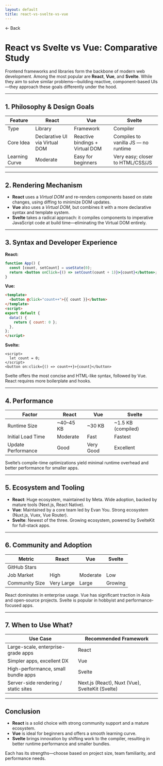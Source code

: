 ```yaml
---
layout: default
title: react-vs-svelte-vs-vue 
---
```


<a href="https://anish7600.github.io/technical-writeups" style="text-decoration: none;">← Back</a>


# React vs Svelte vs Vue: Comparative Study

Frontend frameworks and libraries form the backbone of modern web development. Among the most popular are **React**, **Vue**, and **Svelte**. While they aim to solve similar problems—building reactive, component-based UIs—they approach these goals differently under the hood.

---

## 1. Philosophy & Design Goals

| Feature        | React                          | Vue                             | Svelte                              |
| -------------- | ------------------------------ | ------------------------------- | ----------------------------------- |
| Type           | Library                        | Framework                       | Compiler                            |
| Core Idea      | Declarative UI via Virtual DOM | Reactive bindings + Virtual DOM | Compiles to vanilla JS — no runtime |
| Learning Curve | Moderate                       | Easy for beginners              | Very easy; closer to HTML/CSS/JS    |

---

## 2. Rendering Mechanism

* **React** uses a *Virtual DOM* and re-renders components based on state changes, using diffing to minimize DOM updates.
* **Vue** also uses a *Virtual DOM*, but combines it with a more declarative syntax and template system.
* **Svelte** takes a radical approach: it compiles components to imperative JavaScript code at build time—eliminating the Virtual DOM entirely.

---

## 3. Syntax and Developer Experience

**React:**

```jsx
function App() {
  const [count, setCount] = useState(0);
  return <button onClick={() => setCount(count + 1)}>{count}</button>;
}
```

**Vue:**

```html
<template>
  <button @click="count++">{{ count }}</button>
</template>
<script>
export default {
  data() {
    return { count: 0 };
  },
};
</script>
```

**Svelte:**

```svelte
<script>
  let count = 0;
</script>
<button on:click={() => count++}>{count}</button>
```

Svelte offers the most concise and HTML-like syntax, followed by Vue. React requires more boilerplate and hooks.

---

## 4. Performance

| Factor             | React      | Vue       | Svelte              |
| ------------------ | ---------- | --------- | ------------------- |
| Runtime Size       | \~40–45 KB | \~30 KB   | \~1.5 KB (compiled) |
| Initial Load Time  | Moderate   | Fast      | Fastest             |
| Update Performance | Good       | Very Good | Excellent           |

Svelte’s compile-time optimizations yield minimal runtime overhead and better performance for smaller apps.

---

## 5. Ecosystem and Tooling

* **React**: Huge ecosystem, maintained by Meta. Wide adoption, backed by mature tools (Next.js, React Native).
* **Vue**: Maintained by a core team led by Evan You. Strong ecosystem (Nuxt.js, Vuex, Vue Router).
* **Svelte**: Newest of the three. Growing ecosystem, powered by SvelteKit for full-stack apps.

---

## 6. Community and Adoption

| Metric         | React      | Vue      | Svelte  |
| -------------- | ---------- | -------- | ------- |
| GitHub Stars   |       |      |      |
| Job Market     | High       | Moderate | Low     |
| Community Size | Very Large | Large    | Growing |

React dominates in enterprise usage. Vue has significant traction in Asia and open-source projects. Svelte is popular in hobbyist and performance-focused apps.

---

## 7. When to Use What?

| Use Case                             | Recommended Framework                           |
| ------------------------------------ | ----------------------------------------------- |
| Large-scale, enterprise-grade apps   | React                                           |
| Simpler apps, excellent DX           | Vue                                             |
| High-performance, small bundle apps  | Svelte                                          |
| Server-side rendering / static sites | Next.js (React), Nuxt (Vue), SvelteKit (Svelte) |

---

## Conclusion

* **React** is a solid choice with strong community support and a mature ecosystem.
* **Vue** is ideal for beginners and offers a smooth learning curve.
* **Svelte** brings innovation by shifting work to the compiler, resulting in better runtime performance and smaller bundles.

Each has its strengths—choose based on project size, team familiarity, and performance needs.
